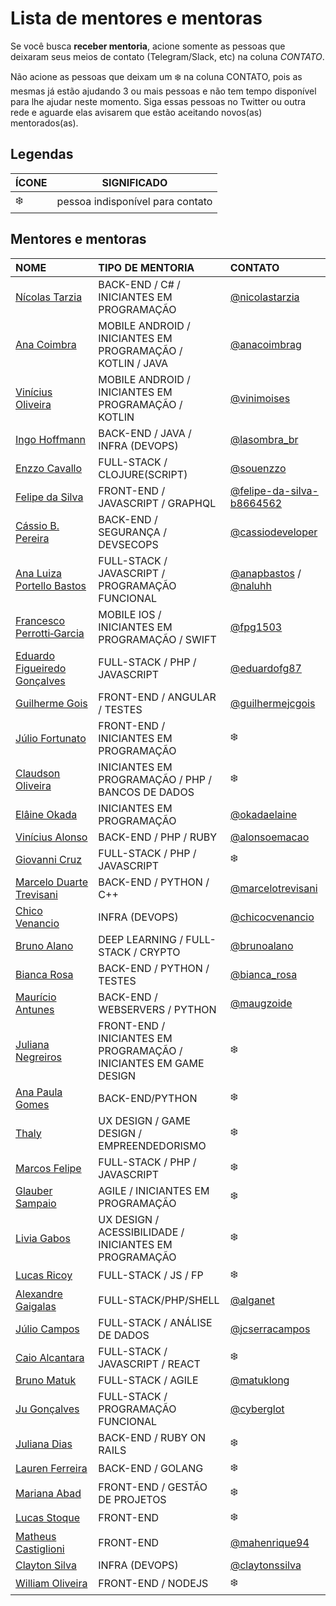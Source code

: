 # Lista de mentores e mentoras

Se você busca **receber mentoria**, acione somente as pessoas que deixaram seus meios de contato (Telegram/Slack, etc) na coluna *CONTATO*.

Não acione as pessoas que deixam um :snowflake: na coluna CONTATO, pois as mesmas já estão ajudando 3 ou mais pessoas e não tem tempo disponível para lhe ajudar neste momento. Siga essas pessoas no Twitter ou outra rede e aguarde elas avisarem que estão aceitando novos(as) mentorados(as).

## Legendas

| ÍCONE | SIGNIFICADO |
| --- | --- |
| :snowflake: | pessoa indisponível para contato |

## Mentores e mentoras

<!-- TEMPLATES DE LINKS DE CONTATO
Twitter -> [@user_name](https://twitter.com/user_name)
Telegram -> [@user_name](https://telegram.me/user_name)
Facebook -> [@user_name](https://www.facebook.com/user_name)
-->

| NOME | TIPO DE MENTORIA | CONTATO |
| :--- | :--- | :--- |
| [Nícolas Tarzia](https://github.com/nicolastarzia) | BACK-END / C# / INICIANTES EM PROGRAMAÇÃO | [@nicolastarzia](https://twitter.com/nicolastarzia) |
| [Ana Coimbra](https://github.com/anacoimbrag) | MOBILE ANDROID / INICIANTES EM PROGRAMAÇÃO / KOTLIN / JAVA | [@anacoimbrag](https://t.me/anacoimbrag) |
| [Vinícius Oliveira](https://www.linkedin.com/in/viniciusmo/) | MOBILE ANDROID / INICIANTES EM PROGRAMAÇÃO / KOTLIN | [@vinimoises](https://telegram.me/vinimoises) |
| [Ingo Hoffmann](https://github.com/lasombra) | BACK-END / JAVA / INFRA (DEVOPS) | [@lasombra_br](https://twitter.com/lasombra_br) |
| [Enzzo Cavallo](https://github.com/souenzzo) | FULL-STACK / CLOJURE(SCRIPT) | [@souenzzo](https://telegram.me/souenzzo) |
| [Felipe da Silva](https://github.com/felipe-developer) | FRONT-END / JAVASCRIPT / GRAPHQL | [@felipe-da-silva-b8664562](http://linkedin.com/in/felipe-da-silva-b8664562) |
| [Cássio B. Pereira](https://about.me/cassiodeveloper) | BACK-END / SEGURANÇA / DEVSECOPS | [@cassiodeveloper](https://twitter.com/cassiodeveloper) |
| [Ana Luiza Portello Bastos](https://github.com/anabastos) | FULL-STACK / JAVASCRIPT / PROGRAMAÇÃO FUNCIONAL | [@anapbastos](https://telegram.me/anapbastos) / [@naluhh](https://twitter.com/naluhh) |
| [Francesco Perrotti‑Garcia](https://github.com/fpg1503) | MOBILE IOS / INICIANTES EM PROGRAMAÇÃO / SWIFT | [@fpg1503](https://twitter.com/fpg1503) |
| [Eduardo Figueiredo Gonçalves](https://github.com/eduardofg87) | FULL-STACK / PHP / JAVASCRIPT | [@eduardofg87](https://telegram.me/eduardofg87) |
| [Guilherme Gois](https://github.com/guilhermejcgois) | FRONT-END / ANGULAR / TESTES | [@guilhermejcgois](https://twitter.com/guilhermejcgois) |
| [Júlio Fortunato](https://github.com/juliofortunato) | FRONT-END / INICIANTES EM PROGRAMAÇÃO| :snowflake: |
| [Claudson Oliveira](https://github.com/cloudson) |  INICIANTES EM PROGRAMAÇÃO / PHP / BANCOS DE DADOS | :snowflake: |
| [Elâine Okada](https://twitter.com/okadaelaine) | INICIANTES EM PROGRAMAÇÃO | [@okadaelaine](https://telegram.me/okadaelaine) |
| [Vinícius Alonso](https://github.com/viniciusalonso) | BACK-END / PHP / RUBY | [@alonsoemacao](https://twitter.com/alonsoemacao) |
| [Giovanni Cruz](https://github.com/giovannicruz97) | FULL-STACK / PHP / JAVASCRIPT | :snowflake: |
| [Marcelo Duarte Trevisani](https://www.linkedin.com/in/marcelodtrevisani/) | BACK-END / PYTHON / C++ | [@marcelotrevisani](https://telegram.me/marcelotrevisani) |
| [Chico Venancio](https://twitter.com/chicocvenancio) | INFRA (DEVOPS)| [@chicocvenancio](https://telegram.me/chicocvenancio) |
| [Bruno Alano](https://github.com/brunoalano) | DEEP LEARNING / FULL-STACK / CRYPTO | [@brunoalano](https://telegram.me/brunoalano) |
| [Bianca Rosa](http://biancarosa.com.br/) | BACK-END / PYTHON / TESTES | [@bianca_rosa](https://telegram.me/bianca_rosa) |
| [Maurício Antunes](https://www.maugzoide.com/) | BACK-END / WEBSERVERS / PYTHON | [@maugzoide](https://twitter.com/maugzoide) |
| [Juliana Negreiros](https://twitter.com/juunegreiros) |  FRONT-END / INICIANTES EM PROGRAMAÇÃO / INICIANTES EM GAME DESIGN | :snowflake: |
| [Ana Paula Gomes](https://anapaulagomes.me) | BACK-END/PYTHON | :snowflake: |
| [Thaly](https://twitter.com/AtemZero) | UX DESIGN / GAME DESIGN / EMPREENDEDORISMO | :snowflake: |
| [Marcos Felipe](https://github.com/omarkdev) | FULL-STACK / PHP / JAVASCRIPT  | :snowflake: |
| [Glauber Sampaio](https://www.linkedin.com/in/glaubersampaio/) | AGILE / INICIANTES EM PROGRAMAÇÃO | :snowflake: |
| [Livia Gabos](http://liviagabos.com) | UX DESIGN / ACESSIBILIDADE / INICIANTES EM PROGRAMAÇÃO | :snowflake: |
| [Lucas Ricoy](https://github.com/lricoy) | FULL-STACK / JS / FP | :snowflake: |
| [Alexandre Gaigalas](https://github.com/alganet) | FULL-STACK/PHP/SHELL | [@alganet](https://twitter.com/alganet) |
| [Júlio Campos](https://linkedin.com/in/jcserracampos) | FULL-STACK / ANÁLISE DE DADOS | [@jcserracampos](https://telegram.me/jcserracampos) |
| [Caio Alcantara](https://sourcerer.io/clucasalcantara) | FULL-STACK / JAVASCRIPT / REACT | :snowflake: |
| [Bruno Matuk](https://github.com/matuklong) | FULL-STACK / AGILE | [@matuklong](https://telegram.me/matuklong) |
| [Ju Gonçalves](https://cyberglot.me) | FULL-STACK / PROGRAMAÇÃO FUNCIONAL | [@cyberglot](https://twitter.com/cyberglot) |
| [Juliana Dias](https://about.me/juuh42dias) | BACK-END / RUBY ON RAILS | :snowflake: |
| [Lauren Ferreira](https://larien.me) | BACK-END / GOLANG | :snowflake: |
| [Mariana Abad](https://github.com/maaryhabad) | FRONT-END / GESTÃO DE PROJETOS | :snowflake: |
| [Lucas Stoque](https://github.com/stoque) | FRONT-END | :snowflake: |
| [Matheus Castiglioni](https://github.com/mahenrique94) | FRONT-END | [@mahenrique94](https://telegram.me/mahenrique94) |
| [Clayton Silva](https://github.com/claytonsilva) | INFRA (DEVOPS) | [@claytonssilva](https://telegram.me/claytonssilva) |
| [William Oliveira](https://twitter.com/w_oliveiras) | FRONT-END / NODEJS | :snowflake: |

<!-- NÃO ADICIONE SEU NOME NO FINAL DA LISTA, NOVOS MENTORES DEVEM SER ADICIONADOS NO INÍCIO DA LISTA -->
